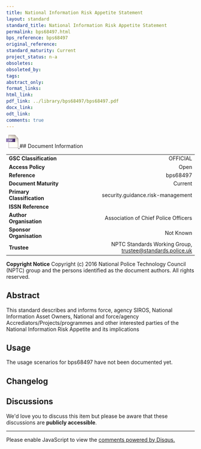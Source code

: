 ```yaml
---
title: National Information Risk Appetite Statement
layout: standard
standard_title: National Information Risk Appetite Statement
permalink: bps68497.html
bps_reference: bps68497
original_reference: 
standard_maturity: Current
project_status: n-a
obsoletes: 
obsoleted_by: 
tags: 
abstract_only:
format_links:
html_link: 
pdf_link: ../library/bps68497/bps68497.pdf
docx_link: 
odt_link: 
comments: true
---
```



<a target="_blank" href="../library/bps68497/bps68497.pdf">
    <img src="../images/pdf@0.5x.png" alt="pdf link" title="pdf link" style="max-height:35px;">
</a>
## Document Information

|||
| :------- | ------: |
| **GSC Classification**     | OFFICIAL |
| **Access Policy**          | Open |
| **Reference**              | bps68497  |
| **Document Maturity**      | Current |
| **Primary Classification** | security.guidance.risk-management |
| **ISSN Reference**         |  |
| **Author Organisation**    |Association of Chief Police Officers|
| **Sponsor Organisation**   |Not Known|
| **Trustee**                | NPTC Standards Working Group, <a href="mailto:trustee@standards.police.uk?subject=bps68497 National Information Risk Appetite Statement">trustee@standards.police.uk |

**Copyright Notice**
Copyright (c) 2016 National Police Technology Council (NPTC) group and the persons identified as the document authors. All rights reserved.

## Abstract
This standard describes and informs force, agency SIROS, National Information Asset Owners, National and force/agency Accrediators/Projects/programmes and other interested parties of the National Information Risk Appetite and its implications
        
## Usage
The usage scenarios for bps68497 have not been documented yet.

## Changelog


## Discussions
We'd love you to discuss this item but please be aware that these discussions are **publicly accessible**.
<hr>
<div id="disqus_thread"></div>

<script>

/**
*  RECOMMENDED CONFIGURATION VARIABLES: EDIT AND UNCOMMENT THE SECTION BELOW TO INSERT DYNAMIC VALUES FROM YOUR PLATFORM OR CMS.
*  LEARN WHY DEFINING THESE VARIABLES IS IMPORTANT: https://disqus.com/admin/universalcode/#configuration-variables*/
/*
var disqus_config = function () {
this.page.url = PAGE_URL;  // Replace PAGE_URL with your page's canonical URL variable
this.page.identifier = PAGE_IDENTIFIER; // Replace PAGE_IDENTIFIER with your page's unique identifier variable
};
*/
(function() { // DON'T EDIT BELOW THIS LINE
var d = document, s = d.createElement('script');
s.src = 'https://nptcstandards.disqus.com/embed.js';
s.setAttribute('data-timestamp', +new Date());
(d.head || d.body).appendChild(s);
})();
</script>
<noscript>Please enable JavaScript to view the <a href="https://disqus.com/?ref_noscript">comments powered by Disqus.</a></noscript>

